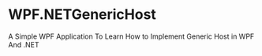 # WPF.NETGenericHost
A Simple WPF Application To Learn How to Implement Generic Host in WPF And .NET
